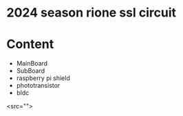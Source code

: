 # 2024 season rione ssl circuit
# Content
- MainBoard
- SubBoard
- raspberry pi shield
- phototransistor
- bldc

<src="">
